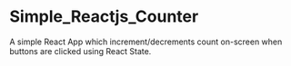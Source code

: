 # Simple_Reactjs_Counter
A simple React App which increment/decrements count on-screen when buttons are clicked using React State.
